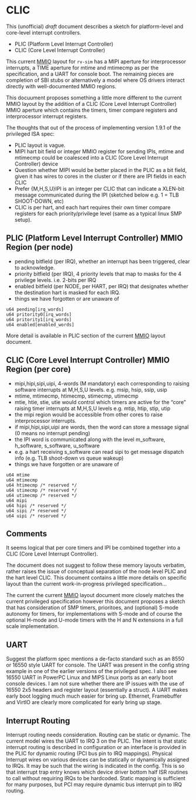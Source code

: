# CLIC

This (unofficial) _draft_ document describes a sketch for platform-level and core-level interrupt controllers.

- PLIC (Platform Level Interrupt Controller)
- CLIC (Core Level Interrupt Controller)

This current [MMIO](mmio.md) layout for `rv-sim` has a MIPI aperture for interprocessor interrupts, a TIME aperture for mtime and mtimecmp as per the specification, and a UART for console boot. The remaining pieces are completion of SBI stubs or alternatively a model where OS drivers interact directly with well-documented MMIO regions.

This docuument proposes something a little more different to the current MMIO layout by the addition of a CLIC (Core Level Interrupt Controller) MMIO aperture which contains the timers, timer compare registers and interprocessor interrupt registers.

The thoughts that out of the process of implementing version 1.9.1 of the privileged ISA spec:

- PLIC layout is vague. 
- MIPI hart bit field or integer MMIO register for sending IPIs, mtime and mtimecmp could be coalesced into a CLIC (Core Level Interrupt Controller) device
- Question whether MIPI would be better placed in the PLIC as a bit field, given it has wires to cores in the cluster or if there are IPI fields in each CLIC
- Prefer {M,H,S,U}IPI is an integer per CLIC that can indicate a XLEN-bit message communicated during the IPI (sketched below e.g. 1 = TLB SHOOT-DOWN, etc)
- CLIC is per hart, and each hart requires their own timer compare registers for each priority/privilege level (same as a typical linux SMP setup).

## PLIC (Platform Level Interrupt Controller) MMIO Region (per node)

- pending bitfield (per IRQ), whether an interrupt has been triggered, clear to acknowledge.
- priority bitfield (per IRQ), 4 priority levels that map to masks for the 4 privilege levels. i.e. 2-bits per IRQ
- enabled bitfield (per NODE, per HART, per IRQ) that designates whether the destination hart is masked for each IRQ.
- things we have forgotten or are unaware of

```
u64 pending[irq_words]
u64 pritority0[irq_words]
u64 pritority1[irq_words]
u64 enabled[enabled_words]
```
More detail is available in PLIC section of the current [MMIO](mmio.md) layout document.

## CLIC (Core Level Interrupt Controller) MMIO Region (per core)

- mipi,hipi,sipi,uipi, 4-words (M mandatory) each corresponding to raising software interrupts at M,H,S,U levels. e.g. msip, hsip, ssip, usip
- mtime, mtimecmp, htimecmp, stimecmp, utimecmp
- mtie, htie, stie, utie would control which timers are active for the “core” raising timer interrupts at M,H,S,U levels e.g. mtip, htip, stip, utip
- the mipi region would be accessible from other cores to raise interprocessor interrupts.
- if mipi,hipi,sipi,uipi are words, then the word can store a message signal (0 means no interrupt pending)
- the IPI word is communicated along with the level m_software, h_software, s_software, u_software
- e.g. a hart receiving s_software can read sipi to get message dispatch info (e.g. TLB shoot-down vs queue wakeup) 
- things we have forgotten or are unaware of

```
u64 mtime
u64 mtimecmp
u64 htimecmp /* reserved */
u64 stimecmp /* reserved */
u64 utimecmp /* reserved */
u64 mipi
u64 hipi /* reserved */
u64 sipi /* reserved */
u64 uipi /* reserved */
```

## Comments

It seems logical that per core timers and IPI be combined together into a CLIC (Core Level Interrupt Controller).

The document does not suggest to follow these memory layouts verbatim, rather raises the issue of conceptual separation of the node level PLIC and the hart level CLIC. This document contains a little more details on specific layout than the current work-in-progress privileged specification… 

The current the current [MMIO](mmio.md) layout document more closely matches the current privileged specification however this document proposes a sketch that has consideration of SMP timers, prioritoes, and (optional) S-mode autonomy for timers, for implementations with S-mode and of course the optional H-mode and U-mode timers with the H and N extensions in a full scale implementation.

## UART

Suggest the platform spec mentions a de-facto standard such as an 8550 or 16550 style UART for console. The UART was present in the config string example in one of the earlier versions of the privileged spec. I also see 16550 UART in PowerPC Linux and MIPS Linux ports as an early boot console devices. I am not sure whether there are IP issues with the use of 16550 2x5 headers and register layout (essentially a struct). A UART makes early boot logging much much easier for bring up. Ethernet, Framebuffer and VirtIO are clearly more complicated for early bring up stage.

## Interrupt Routing

Interrupt routing needs consideration. Routing can be static or dynamic. The current model wires the UART to IRQ 3 on the PLIC. The intent is that static interrupt routing is described in configuration or an interface is provided in the PLIC for dynamic routing (PCI bus pin to IRQ mappings). Physical Interrupt wires on various devices can be statically or dynamically assigned to IRQs. It may be such that the wiring is indicated in the config. This is so that interrupt trap entry knows which device driver bottom half ISR routines to call without requiring IRQs to be hardcoded. Static mapping is sufficient for many purposes, but PCI may require dynamic bus interrupt pin to IRQ routing.